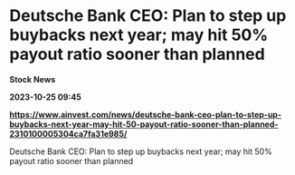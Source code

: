 # Deutsche Bank CEO: Plan to step up buybacks next year; may hit 50% payout ratio sooner than planned
**Stock News**

**2023-10-25 09:45**

**https://www.ainvest.com/news/deutsche-bank-ceo-plan-to-step-up-buybacks-next-year-may-hit-50-payout-ratio-sooner-than-planned-2310100005304ca7fa31e985/**

Deutsche Bank CEO: Plan to step up buybacks next year; may hit 50% payout ratio sooner than planned